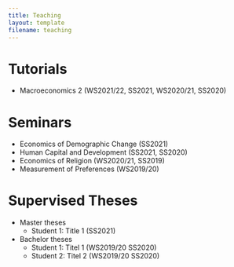 ```yaml
---
title: Teaching
layout: template
filename: teaching
--- 
```


# Tutorials
- Macroeconomics 2 (WS2021/22, SS2021, WS2020/21, SS2020)

# Seminars
- Economics of Demographic Change (SS2021)
- Human Capital and Development (SS2021, SS2020)
- Economics of Religion (WS2020/21, SS2019)
- Measurement of Preferences (WS2019/20)

# Supervised Theses
- Master theses
  - Student 1: Title 1 (SS2021)
- Bachelor theses
  - Student 1: Titel 1 (WS2019/20 SS2020)
  - Student 2: Titel 2 (WS2019/20 SS2020)
